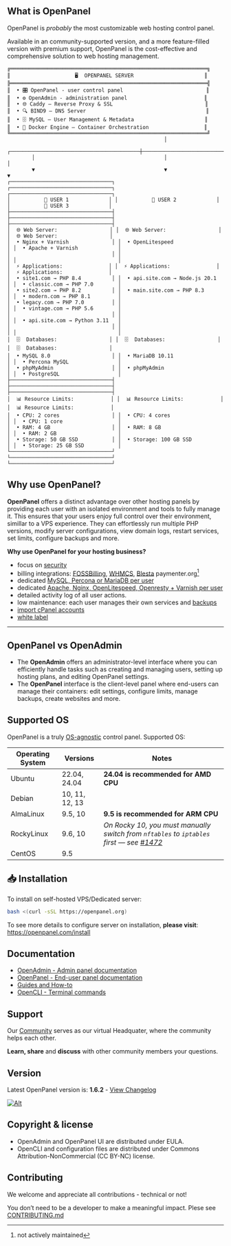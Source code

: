 ## What is OpenPanel

OpenPanel is *probably* the most customizable web hosting control panel.

Available in an community-supported version, and a more feature-filled version with premium support, OpenPanel is the cost-effective and comprehensive solution to web hosting management.

```
╔════════════════════════════════════════════════════════════════╗
║                     🖥️  OPENPANEL SERVER                       ║
╠════════════════════════════════════════════════════════════════╣
║  • 🎛️ OpenPanel - user control panel                           ║
║  • ⚙️ OpenAdmin - administration panel                         ║
║  • 🌐 Caddy – Reverse Proxy & SSL                              ║
║  • 🔍 BIND9 – DNS Server                                       ║
║  • 🗄️ MySQL – User Management & Metadata                       ║
║  • 🐳 Docker Engine – Container Orchestration                  ║
╚════════════════════════════════════════════════════════════════╝
                                                   │   
        ┌──────────────────────────────────────────┼──────────────────────────────────────────┐
        │                                          │                                          │
        ▼                                          ▼                                          ▼
┌─────────────────────────────────┐ ┌─────────────────────────────────┐ ┌─────────────────────────────────┐
│           👤 USER 1             │ │           👤 USER 2             │ │           👤 USER 3             │ 
├─────────────────────────────────┤ ├─────────────────────────────────┤ ├─────────────────────────────────┤
│  🌐 Web Server:                 │ │  🌐 Web Server:                 │ │  🌐 Web Server:                 │
│  • Nginx + Varnish              │ │  • OpenLitespeed                │ │  • Apache + Varnish             │
│                                 │ │                                 │ │                                 │
│  ⚡ Applications:               │ │  ⚡ Applications:               │ │  ⚡ Applications:               │
│  • site1.com → PHP 8.4          │ │  • api.site.com → Node.js 20.1  │ │  • classic.com → PHP 7.0        │
│  • site2.com → PHP 8.2          │ │  • main.site.com → PHP 8.3      │ │  • modern.com → PHP 8.1         │
│  • legacy.com → PHP 7.0         │ │                                 │ │  • vintage.com → PHP 5.6        │
│                                 │ │                                 │ │  • api.site.com → Python 3.11   │
│                                 │ │                                 │ │                                 │
│  🗄️  Databases:                 │ │  🗄️  Databases:                 │ │  🗄️  Databases:                 │
│  • MySQL 8.0                    │ │  • MariaDB 10.11                │ │  • Percona MySQL                │
│  • phpMyAdmin                   │ │  • phpMyAdmin                   │ │  • PostgreSQL                   │
├─────────────────────────────────┤ ├─────────────────────────────────┤ ├─────────────────────────────────┤
│  📊 Resource Limits:            │ │  📊 Resource Limits:            │ │  📊 Resource Limits:            │
│  • CPU: 2 cores                 │ │  • CPU: 4 cores                 │ │  • CPU: 1 core                  │
│  • RAM: 4 GB                    │ │  • RAM: 8 GB                    │ │  • RAM: 2 GB                    │
│  • Storage: 50 GB SSD           │ │  • Storage: 100 GB SSD          │ │  • Storage: 25 GB SSD           │
└─────────────────────────────────┘ └─────────────────────────────────┘ └─────────────────────────────────┘
```

## Why use OpenPanel?

**OpenPanel** offers a distinct advantage over other hosting panels by providing each user with an isolated environment and tools to fully manage it. This ensures that your users enjoy full control over their environment, simillar to a VPS experience. They can effortlessly run multiple PHP versions, modify server configurations, view domain logs, restart services, set limits, configure backups and more.

**Why use OpenPanel for your hosting business?**

- focus on [security](https://openpanel.com/docs/articles/security/securing-openpanel/)
- billing integrations: [FOSSBilling](https://openpanel.com/docs/articles/extensions/openpanel-and-fossbilling/), [WHMCS](https://openpanel.com/docs/articles/extensions/openpanel-and-whmcs/), [Blesta](https://openpanel.com/docs/articles/extensions/openpanel-and-blesta/) paymenter.org[^1]
- dedicated [MySQL, Percona or MariaDB per user](https://openpanel.com/docs/articles/docker/how-to-set-mysql-mariadb-per-user-in-openpanel/)
- dedicated [Apache, Nginx, OpenLitespeed, Openresty + Varnish per user](https://openpanel.com/docs/articles/docker/how-to-set-nginx-apache-varnish-per-user-in-openpanel/)
- detailed activity log of all user actions.
- low maintenance: each user manages their own services and [backups](https://openpanel.com/docs/panel/files/backups/)
- [import cPanel accounts](https://openpanel.com/docs/articles/transfers/import-cpanel-backup-to-openpanel/)
- [white label](https://openpanel.com/docs/articles/dev-experience/customizing-openpanel-user-interface/)


[^1]: not actively maintained

----

## OpenPanel vs OpenAdmin

- The **OpenAdmin** offers an administrator-level interface where you can efficiently handle tasks such as creating and managing users, setting up hosting plans, and editing OpenPanel settings.
- The **OpenPanel** interface is the client-level panel where end-users can manage their containers: edit settings, configure limits, manage backups, create websites and more.

## Supported OS

OpenPanel is a truly [OS-agnostic](https://www.techtarget.com/whatis/definition/agnostic) control panel. Supported OS:

| Operating System       | Versions                             | Notes                                |
|------------------------|--------------------------------------|--------------------------------------|
| Ubuntu                 | 22.04, 24.04                         | **24.04 is recommended for AMD CPU**  |
| Debian                 | 10, 11, 12, 13                       |                     |
| AlmaLinux              | 9.5, 10                              | **9.5 is recommended for ARM CPU** |
| RockyLinux             | 9.6, 10                              | *On Rocky 10, you must manually switch from `nftables` to `iptables` first — see [#1472](https://github.com/docker/for-linux/issues/1472)* |
| CentOS                 | 9.5                                  |                                      |

## 📥 Installation

To install on self-hosted VPS/Dedicated server: 
```bash
bash <(curl -sSL https://openpanel.org)
```

To see more details to configure server on installation, **please visit**: https://openpanel.com/install 

## Documentation

- [OpenAdmin - Admin panel documentation](https://openpanel.com/docs/admin/intro/)
- [OpenPanel - End-user panel documentation](https://openpanel.com/docs/panel/intro/)
- [Guides and How-to](https://openpanel.com/docs/articles/intro/)
- [OpenCLI - Terminal commands](https://dev.openpanel.com/cli/)

## Support

Our [Community](https://community.openpanel.org/) serves as our virtual Headquater, where the community helps each other.

**Learn, share** and **discuss** with other community members your questions.

## Version

Latest OpenPanel version is: **1.6.2** - [View Changelog](https://openpanel.com/docs/changelog/1.6.2/)

[![Alt](https://repobeats.axiom.co/api/embed/9904d020c32812f0aff8d8d69f52643d16f85007.svg "Repobeats analytics image")](https://openpanel.com/statistics)

## Copyright & license

- OpenAdmin and OpenPanel UI are distributed under EULA.
- OpenCLI and configuration files are distributed under Commons Attribution-NonCommercial (CC BY-NC) license.

## Contributing

We welcome and appreciate all contributions - technical or not!

You don’t need to be a developer to make a meaningful impact.
Plese see [CONTRIBUTING.md](https://github.com/stefanpejcic/OpenPanel/blob/main/CONTRIBUTING.md)
